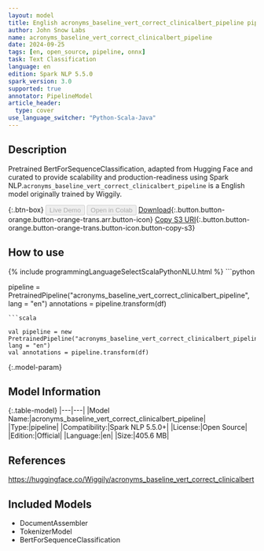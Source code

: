 ```yaml
---
layout: model
title: English acronyms_baseline_vert_correct_clinicalbert_pipeline pipeline BertForSequenceClassification from Wiggily
author: John Snow Labs
name: acronyms_baseline_vert_correct_clinicalbert_pipeline
date: 2024-09-25
tags: [en, open_source, pipeline, onnx]
task: Text Classification
language: en
edition: Spark NLP 5.5.0
spark_version: 3.0
supported: true
annotator: PipelineModel
article_header:
  type: cover
use_language_switcher: "Python-Scala-Java"
---
```


## Description

Pretrained BertForSequenceClassification, adapted from Hugging Face and curated to provide scalability and production-readiness using Spark NLP.`acronyms_baseline_vert_correct_clinicalbert_pipeline` is a English model originally trained by Wiggily.

{:.btn-box}
<button class="button button-orange" disabled>Live Demo</button>
<button class="button button-orange" disabled>Open in Colab</button>
[Download](https://s3.amazonaws.com/auxdata.johnsnowlabs.com/public/models/acronyms_baseline_vert_correct_clinicalbert_pipeline_en_5.5.0_3.0_1727245413365.zip){:.button.button-orange.button-orange-trans.arr.button-icon}
[Copy S3 URI](s3://auxdata.johnsnowlabs.com/public/models/acronyms_baseline_vert_correct_clinicalbert_pipeline_en_5.5.0_3.0_1727245413365.zip){:.button.button-orange.button-orange-trans.button-icon.button-copy-s3}

## How to use



<div class="tabs-box" markdown="1">
{% include programmingLanguageSelectScalaPythonNLU.html %}
```python

pipeline = PretrainedPipeline("acronyms_baseline_vert_correct_clinicalbert_pipeline", lang = "en")
annotations =  pipeline.transform(df)   

```
```scala

val pipeline = new PretrainedPipeline("acronyms_baseline_vert_correct_clinicalbert_pipeline", lang = "en")
val annotations = pipeline.transform(df)

```
</div>

{:.model-param}
## Model Information

{:.table-model}
|---|---|
|Model Name:|acronyms_baseline_vert_correct_clinicalbert_pipeline|
|Type:|pipeline|
|Compatibility:|Spark NLP 5.5.0+|
|License:|Open Source|
|Edition:|Official|
|Language:|en|
|Size:|405.6 MB|

## References

https://huggingface.co/Wiggily/acronyms_baseline_vert_correct_clinicalbert

## Included Models

- DocumentAssembler
- TokenizerModel
- BertForSequenceClassification